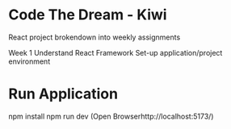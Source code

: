 # Code The Dream - Kiwi

React project brokendown into weekly assignments

Week 1
Understand React Framework
Set-up application/project environment

# Run Application
npm install
npm run dev (Open Browserhttp://localhost:5173/)
